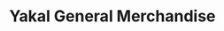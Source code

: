 ---
title: "Yakal General Merchandise"
url: /banaue/yakal-general-merchandise/
shop: variety store
---